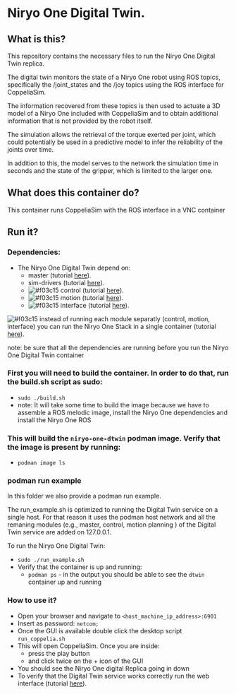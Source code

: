 # Niryo One Digital Twin. 

## What is this?

This repository contains the necessary files to run the Niryo One Digital Twin replica. 

The digital twin monitors the state of a Niryo One robot using ROS topics, specifically the /joint_states and the /joy topics using the ROS interface for CoppeliaSim. 

The information recovered from these topics is then used to actuate a 3D model of a Niryo One included with CoppeliaSim and to obtain additional information that is not provided by the robot itself. 

The simulation allows the retrieval of the torque exerted per joint, which could potentially be used in a predictive model to infer the reliability of the joints over time.

In addition to this, the model serves to the network the simulation time in seconds and the state of the gripper, which is limited to the larger one. 

## What does this container do?

This container runs CoppeliaSim with the ROS interface in a VNC container

## Run it?

### Dependencies:
- The Niryo One Digital Twin depend on:
    - master (tutorial [here](../../ros-master/)).
    - sim-drivers (tutorial [here](../../niryo-one-drivers/simulation/)).
    - ![#f03c15](https://via.placeholder.com/15/f03c15/000000?text=+) control (tutorial [here](../niryo-one-stack/niryo-one-control/)).
    - ![#f03c15](https://via.placeholder.com/15/f03c15/000000?text=+) motion (tutorial [here](../niryo-one-stack/niryo-one-motion/)).
    - ![#f03c15](https://via.placeholder.com/15/f03c15/000000?text=+) interface (tutorial [here](../niryo-one-stack/niryo-one-interface/)).

![#f03c15](https://via.placeholder.com/15/f03c15/000000?text=+) instead of running each module separatly (control, motion, interface) you can run the Niryo One Stack in a single container (tutorial [here](../niryo-one-stack/niryo-one-stack/)).
 
note: be sure that all the dependencies are running before you run the Niryo One Digital Twin container

### First you will need to build the container. In order to do that, run the build.sh script as sudo:
- `sudo ./build.sh`
- note: It will take some time to build the image because we have to assemble a ROS melodic image, install the Niryo One dependencies and install the Niryo One ROS  

### This will build the `niryo-one-dtwin` podman image. Verify that the image is present by running:
- `podman image ls`

### podman run example
In this folder we also provide a podman run example. 

The run_example.sh is optimized to running the Digital Twin service on a single host. For that reason it uses the podman host network and all the remaning modules (e.g., master, control, motion planning ) of the Digital Twin service are added on 127.0.0.1.

To run the Niryo One Digital Twin:
- `sudo ./run_example.sh`
- Verify that the container is up and running:
    - `podman ps` - in the output you should be able to see the `dtwin` container up and running

### How to use it?

- Open your browser and navigate to `<host_machine_ip_address>:6901`
- Insert as password: `netcom;`
- Once the GUI is available double click the desktop script `run_coppelia.sh`
- This will open CoppeliaSim. Once you are inside:
    - press the play button
    - and click twice on the + icon of the GUI
- You should see the Niryo One digital Replica going in down
- To verify that the Digital Twin service works correctly run the web interface (tutorial [here](../web-interface/)).
